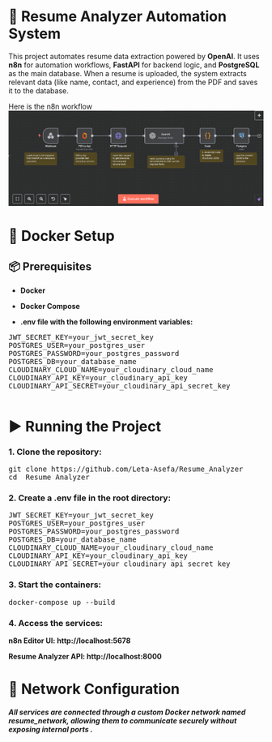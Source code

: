# 📄 Resume Analyzer Automation System
This project automates resume data extraction powered by **OpenAI**. It uses **n8n** for automation workflows, **FastAPI** for backend logic, and **PostgreSQL** as the main database. When a resume is uploaded, the system extracts relevant data (like name, contact, and experience) from the PDF and saves it to the database.

Here is the n8n workflow 
<img src='workflows/workflow.png' />

# 🐳 Docker Setup
## 📦 Prerequisites
- **Docker**
- **Docker Compose**

- **.env file with the following environment variables:**

<pre>
JWT_SECRET_KEY=your_jwt_secret_key
POSTGRES_USER=your_postgres_user
POSTGRES_PASSWORD=your_postgres_password
POSTGRES_DB=your_database_name
CLOUDINARY_CLOUD_NAME=your_cloudinary_cloud_name
CLOUDINARY_API_KEY=your_cloudinary_api_key
CLOUDINARY_API_SECRET=your_cloudinary_api_secret_key

</pre>

# ▶️ Running the Project
### 1. Clone the repository:

<pre>
git clone https://github.com/Leta-Asefa/Resume_Analyzer
cd  Resume_Analyzer
</pre>
### 2. Create a .env file in the root directory:

<pre>
JWT_SECRET_KEY=your_jwt_secret_key
POSTGRES_USER=your_postgres_user
POSTGRES_PASSWORD=your_postgres_password
POSTGRES_DB=your_database_name
CLOUDINARY_CLOUD_NAME=your_cloudinary_cloud_name
CLOUDINARY_API_KEY=your_cloudinary_api_key
CLOUDINARY_API_SECRET=your_cloudinary_api_secret_key
</pre>
### 3. Start the containers:

<pre>
docker-compose up --build
</pre>

### 4. Access the services:

**n8n Editor UI: http://localhost:5678**

**Resume Analyzer API: http://localhost:8000**

# 📡 Network Configuration
##### All services are connected through a custom Docker network named resume_network, allowing them to communicate securely without exposing internal ports .

